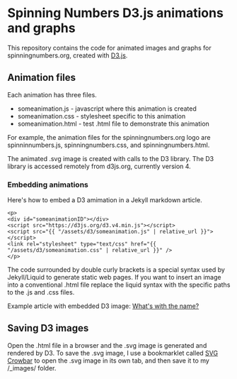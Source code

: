 # Spinning Numbers D3.js animations and graphs

This repository contains the code for animated images and graphs for spinningnumbers.org, created with [D3.js](http://d3js.org).

## Animation files

Each animation has three files.

* someanimation.js - javascript where this animation is created
* someanimation.css - stylesheet specific to this animation
* someanimation.html - test .html file to demonstrate this animation

For example, the animation files for the spinningnumbers.org logo are spinninnumbers.js, spinningnumbers.css, and spinningnumbers.html. 

The animated .svg image is created with calls to the D3 library. The D3 library is accessed remotely from d3js.org, currently version 4.

### Embedding animations

Here's how to embed a D3 amimation in a Jekyll markdown article.

```
<p>
<div id="someanimationID"></div>
<script src="https://d3js.org/d3.v4.min.js"></script>
<script src="{{ "/assets/d3/someanimation.js" | relative_url }}"></script>
<link rel="stylesheet" type="text/css" href="{{ "/assets/d3/someanimation.css" | relative_url }}" />
</p>
```

The code surrounded by double curly brackets is a special syntax used by Jekyll/Liquid to generate static web pages. If you want to insert an image into a conventional .html file replace the liquid syntax with the specific paths to the .js and .css files.

Example article with embedded D3 image: [What's with the name?](http://spinningnumbers.org/a/whats-with-the-name.html)


## Saving D3 images

Open the .html file in a browser and the .svg image is generated and rendered by D3. To save the .svg image, I use a bookmarklet called [SVG Crowbar](http://nytimes.github.io/svg-crowbar/) to open the .svg image in its own tab, and then save it to my /_images/ folder.
